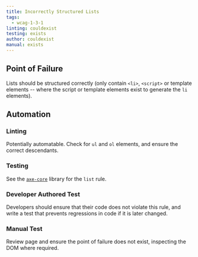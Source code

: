 ```yaml
---
title: Incorrectly Structured Lists
tags: 
  - wcag-1-3-1
linting: couldexist
testing: exists
author: couldexist
manual: exists
---
```


## Point of Failure
Lists should be structured correctly (only contain `<li>`, `<script>` or template elements -- where the script or template elements exist to generate the `li` elements).

## Automation

### Linting
Potentially automatable. Check for `ul` and `ol` elements, and ensure the correct descendants.

### Testing
See the [`axe-core`](https://github.com/dequelabs/axe-core) library for the `list` rule.

### Developer Authored Test
Developers should ensure that their code does not violate this rule, and write a test that prevents regressions in code if it is later changed.

### Manual Test
Review page and ensure the point of failure does not exist, inspecting the DOM where required.